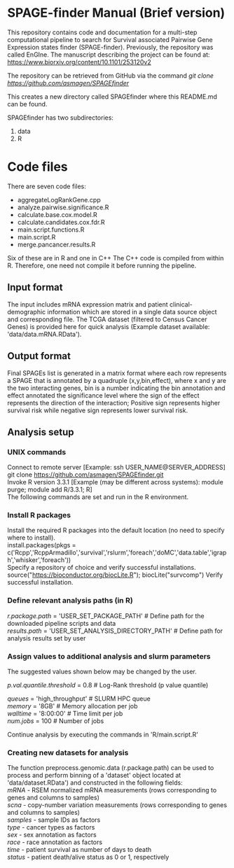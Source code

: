 # SPAGE-finder Manual (Brief version)

This repository contains code and documentation for a multi-step computational pipeline to search for Survival associated Pairwise Gene Expression states finder (SPAGE-finder).
Previously, the repository was called EnGIne. The manuscript describing the project can be found at:
https://www.biorxiv.org/content/10.1101/253120v2

The repository can be retrieved from GitHub via the command
*git clone https://github.com/asmagen/SPAGEfinder*

This creates a new directory called SPAGEfinder where this README.md can be found.

SPAGEfinder has two subdirectories: 
1. data
2. R  

# Code files
There are seven code files:
- aggregateLogRankGene.cpp
- analyze.pairwise.significance.R  
- calculate.base.cox.model.R  
- calculate.candidates.cox.fdr.R  
- main.script.functions.R  
- main.script.R 
- merge.pancancer.results.R

Six of these are in R and one in C++
The C++ code is compiled from within R. Therefore, one need not compile it before running the pipeline.

## Input format
The input includes mRNA expression matrix and patient clinical-demographic information which are stored in a single data source object and corresponding file. The TCGA dataset (filtered to Census Cancer Genes) is provided here for quick analysis (Example dataset available: 'data/data.mRNA.RData').

## Output format
Final SPAGEs list is generated in a matrix format where each row represents a SPAGE that is annotated by a quadruple (x,y,bin,effect), where x and y are the two interacting genes, bin is a number indicating the bin annotation and effect annotated the significance level where the sign of the effect represents the direction of the interaction; Positive sign represents higher survival risk while negative sign represents lower survival risk.

## Analysis setup

### UNIX commands
Connect to remote server [Example: ssh USER_NAME@SERVER_ADDRESS]  
git clone https://github.com/asmagen/SPAGEfinder.git  
Invoke R version 3.3.1 [Example (may be different across systems): module purge; module add R/3.3.1; R]  
The following commands are set and run in the R environment.

### Install R packages
Install the required R packages into the default location (no need to specify where to install).  
install.packages(pkgs = c('Rcpp','RcppArmadillo','survival','rslurm','foreach','doMC','data.table','igraph','whisker','foreach'))  
Specify a repository of choice and verify successful installations.
source("https://bioconductor.org/biocLite.R"); biocLite("survcomp")
Verify successful installation.

### Define relevant analysis paths (in R)
*r.package.path* = 'USER_SET_PACKAGE_PATH' # Define path for the downloaded pipeline scripts and data  
*results.path* = 'USER_SET_ANALYSIS_DIRECTORY_PATH' # Define path for analysis results set by user  

### Assign values to additional analysis and slurm parameters

The suggested values shown below may be changed by the user.  

*p.val.quantile.threshold* = 0.8 # Log-Rank threshold (p value quantile)  

*queues*   = 'high_throughput' # SLURM HPC queue  
*memory*   = '8GB' # Memory allocation per job  
*walltime* = '8:00:00' # Time limit per job  
*num.jobs* = 100 # Number of jobs  

Continue analysis by executing the commands in 'R/main.script.R'

### Creating new datasets for analysis
The function preprocess.genomic.data (r.package.path) can be used to process and perform binning of a 'dataset' object located at 'data/dataset.RData') and constructed in the following fields:  
*mRNA* - RSEM normalized mRNA measurements (rows corresponding to genes and columns to samples)  
*scna* - copy-number variation measurements (rows corresponding to genes and columns to samples)  
*samples* - sample IDs as factors  
*type* - cancer types as factors  
*sex* - sex annotation as factors  
*race* - race annotation as factors  
*time* - patient survival as number of days to death  
*status* - patient death/alive status as 0 or 1, respectively  

